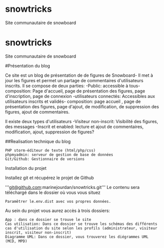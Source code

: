 # snowtricks
Site communautaire de snowboard
# snowtricks
Site communautaire de snowboard

#Présentation du blog

Ce site est un blog de présentation de de figures de Snowboard- Il met à jour les figures et permet un partage de commentaires d'utilisateurs inscrits. Il se compose de deux parties: -Public: accessible à tous- composition: Page d'accueil, page de présentation des figures,  page d'inscription, page de connexion 
-utilisateurs connectés: Accessibles aux utilisateurs inscrits et validés- composition: page accueil , page de présentation des figures, page d'ajout, de modification, de suppression des figures, ajout de commentaires.

Il existe deux types d'utilisateurs 
-Visiteur non-inscrit: Visibilité des figures, des messages
-Inscrit et enabled: lecture et ajout de commentaires, modification, ajout, suppression de figures?

##Realisation technique du blog

    PHP storm-éditeur de texte (html/php/css)
    phpmyadmin: serveur de gestion de base de données
    Git/Github: Gestionnaire de versions

Installation du projet

Installez git et récupérez le projet de Github

'''git@github.com:marinejourdan/snowtricks.git''' Le contenu sera téléchargé dans le dossier où vous vous situez

    Paramêtrer le.env.dist avec vos propres données.

Au sein du projet vous aurez accès à trois dossiers:

    App : dans ce dossier se trouve le site
    Cas utilisation: Dans ce dossier se trouve les schémas des différents cas d'utilisation du site selon les profils (administrateur, visiteur inscrit, visiteur non-inscrit)
    Diagramme UML: Dans ce dossier, vous trouverez les diégrammes UML (MCD, MPD)

